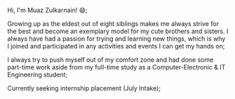 Hi, I'm Muaz Zulkarnain! 😄;

Growing up as the eldest out of eight siblings makes me always strive for the best and become an exemplary model for my cute brothers and sisters. I always have had a passion for trying and learning new things, which is why I joined and participated in any activities and events I can get my hands on;

I always try to push myself out of my comfort zone and had done some part-time work aside from my full-time study as a Computer-Electronic & IT Engineering student;

Currently seeking internship placement (July Intake);
